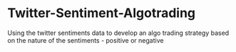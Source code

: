 # Twitter-Sentiment-Algotrading
Using the twitter sentiments data to develop an algo trading strategy based on the nature of the sentiments - positive or negative
